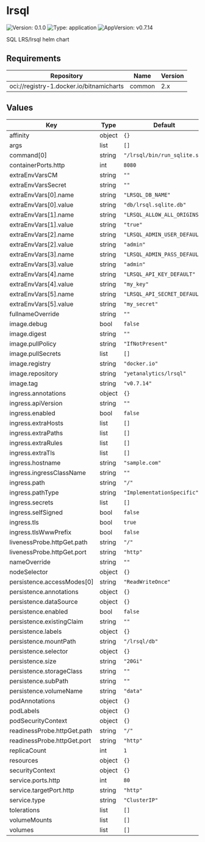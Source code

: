 # lrsql

![Version: 0.1.0](https://img.shields.io/badge/Version-0.1.0-informational?style=flat-square) ![Type: application](https://img.shields.io/badge/Type-application-informational?style=flat-square) ![AppVersion: v0.7.14](https://img.shields.io/badge/AppVersion-v0.7.14-informational?style=flat-square)

SQL LRS/lrsql helm chart

## Requirements

| Repository | Name | Version |
|------------|------|---------|
| oci://registry-1.docker.io/bitnamicharts | common | 2.x |

## Values

| Key | Type | Default | Description |
|-----|------|---------|-------------|
| affinity | object | `{}` |  |
| args | list | `[]` |  |
| command[0] | string | `"/lrsql/bin/run_sqlite.sh"` |  |
| containerPorts.http | int | `8080` |  |
| extraEnvVarsCM | string | `""` |  |
| extraEnvVarsSecret | string | `""` |  |
| extraEnvVars[0].name | string | `"LRSQL_DB_NAME"` |  |
| extraEnvVars[0].value | string | `"db/lrsql.sqlite.db"` |  |
| extraEnvVars[1].name | string | `"LRSQL_ALLOW_ALL_ORIGINS"` |  |
| extraEnvVars[1].value | string | `"true"` |  |
| extraEnvVars[2].name | string | `"LRSQL_ADMIN_USER_DEFAULT"` |  |
| extraEnvVars[2].value | string | `"admin"` |  |
| extraEnvVars[3].name | string | `"LRSQL_ADMIN_PASS_DEFAULT"` |  |
| extraEnvVars[3].value | string | `"admin"` |  |
| extraEnvVars[4].name | string | `"LRSQL_API_KEY_DEFAULT"` |  |
| extraEnvVars[4].value | string | `"my_key"` |  |
| extraEnvVars[5].name | string | `"LRSQL_API_SECRET_DEFAULT"` |  |
| extraEnvVars[5].value | string | `"my_secret"` |  |
| fullnameOverride | string | `""` |  |
| image.debug | bool | `false` |  |
| image.digest | string | `""` |  |
| image.pullPolicy | string | `"IfNotPresent"` |  |
| image.pullSecrets | list | `[]` |  |
| image.registry | string | `"docker.io"` |  |
| image.repository | string | `"yetanalytics/lrsql"` |  |
| image.tag | string | `"v0.7.14"` |  |
| ingress.annotations | object | `{}` |  |
| ingress.apiVersion | string | `""` |  |
| ingress.enabled | bool | `false` |  |
| ingress.extraHosts | list | `[]` |  |
| ingress.extraPaths | list | `[]` |  |
| ingress.extraRules | list | `[]` |  |
| ingress.extraTls | list | `[]` |  |
| ingress.hostname | string | `"sample.com"` |  |
| ingress.ingressClassName | string | `""` |  |
| ingress.path | string | `"/"` |  |
| ingress.pathType | string | `"ImplementationSpecific"` |  |
| ingress.secrets | list | `[]` |  |
| ingress.selfSigned | bool | `false` |  |
| ingress.tls | bool | `true` |  |
| ingress.tlsWwwPrefix | bool | `false` |  |
| livenessProbe.httpGet.path | string | `"/"` |  |
| livenessProbe.httpGet.port | string | `"http"` |  |
| nameOverride | string | `""` |  |
| nodeSelector | object | `{}` |  |
| persistence.accessModes[0] | string | `"ReadWriteOnce"` |  |
| persistence.annotations | object | `{}` |  |
| persistence.dataSource | object | `{}` |  |
| persistence.enabled | bool | `false` |  |
| persistence.existingClaim | string | `""` |  |
| persistence.labels | object | `{}` |  |
| persistence.mountPath | string | `"/lrsql/db"` |  |
| persistence.selector | object | `{}` |  |
| persistence.size | string | `"20Gi"` |  |
| persistence.storageClass | string | `""` |  |
| persistence.subPath | string | `""` |  |
| persistence.volumeName | string | `"data"` |  |
| podAnnotations | object | `{}` |  |
| podLabels | object | `{}` |  |
| podSecurityContext | object | `{}` |  |
| readinessProbe.httpGet.path | string | `"/"` |  |
| readinessProbe.httpGet.port | string | `"http"` |  |
| replicaCount | int | `1` |  |
| resources | object | `{}` |  |
| securityContext | object | `{}` |  |
| service.ports.http | int | `80` |  |
| service.targetPort.http | string | `"http"` |  |
| service.type | string | `"ClusterIP"` |  |
| tolerations | list | `[]` |  |
| volumeMounts | list | `[]` |  |
| volumes | list | `[]` |  |

